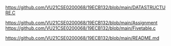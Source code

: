 https://github.com/VU21CSE0200068/19ECB132/blob/main/DATASTRUCTURE.C

https://github.com/VU21CSE0200068/19ECB132/blob/main/Assignment
https://github.com/VU21CSE0200068/19ECB132/blob/main/Fivetable.c


https://github.com/VU21CSE0200068/19ECB132/blob/main/README.md
